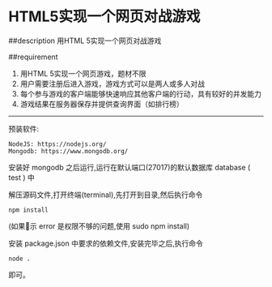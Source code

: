# HTML5实现一个网页对战游戏

##description
用HTML 5实现一个网页对战游戏

##requirement1. 用HTML 5实现一个网页游戏，题材不限
2. 用户需要注册后进入游戏，游戏方式可以是两人或多人对战
3. 每个参与游戏的客户端能够快速响应其他客户端的行动，具有较好的并发能力
4. 游戏结果在服务器保存并提供查询界面（如排行榜）---

预装软件:
	NodeJS: https://nodejs.org/	Mongodb: https://www.mongodb.org/
	安装好 mongodb 之后运行,运行在默认端口(27017)的默认数据库 database ( test ) 中
解压源码文件,打开终端(terminal),先打开到目录,然后执行命令	npm install 
(如果􏰀示 error 是权限不够的问题,使用 sudo npm install)
安装 package.json 中要求的依赖文件,安装完毕之后,执行命令 

	node .即可。